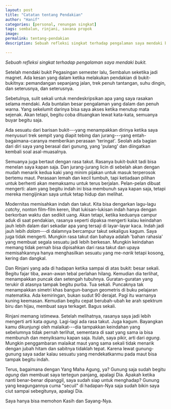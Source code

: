 ```yaml
---
layout: post
title: "Catatan tentang Pendakian"
author: "Hanif" 
categories: [personal, renungan singkat]
tags: sembalun, rinjani, savana propok
image: 
permalink: tentang-pendakian
description: Sebuah refleksi singkat terhadap pengalaman saya mendaki bukit.

---
```


*Sebuah refleksi singkat terhadap pengalaman saya mendaki bukit.*<!--more-->

Setelah mendaki bukit Pegasingan semester lalu, Sembalun seketika jadi magnet. Ada kesan yang dalam ketika melakukan pendakian di bukit-bukitnya: pemandangan sepanjang jalan, trek penuh tantangan, suhu dingin, dan seterusnya, dan seterusnya.

Sebetulnya, sulit sekali untuk mendeskripsikan apa yang saya rasakan selama mendaki. Ada buntalan besar pengalaman yang dalam dan penuh warna. Yang sekelumit darinya bisa saya akses ketika menutup mata sejenak. Akan tetapi, begitu coba dituangkan lewat kata-kata, semuanya buyar begitu saja. 

Ada sesuatu dari barisan bukit---yang menampakkan dirinya ketika saya menyusuri trek sempit yang diapit tebing dan jurang---yang entah-bagaimana-caranya memberikan perasaan 'teringat'. Seolah ada bagian dari diri saya yang berasal dari gunung, yang 'pulang' dan diingatkan kembali soal asal-muasalnya.

Semuanya juga bertaut dengan rasa takut. Rasanya bukit-bukit tadi bisa menelan saya kapan saja. Dan jurang-jurang licin di sebelah akan dengan mudah menarik kedua kaki yang minim pijakan untuk masuk terperosok bertemu maut. Perasaan lemah dan kecil tumbuh, tapi ketiadaan pilihan untuk berhenti akan memaksamu untuk terus berjalan. Pelan-pelan dibuat mengerti: alam yang begitu indah ini bisa membunuh saya kapan saja, tetapi mereka mengijinkan saya untuk tetap hidup dan melihat. 

Modernitas memisahkan indah dan takut. Kita bisa dengarkan lagu-lagu *catchy*, nonton film-film keren, lihat lukisan-lukisan indah hanya dengan berkorban waktu dan sedikit uang. Akan tetapi, ketika keduanya campur aduk di saat pendakian, rasanya seperti dipaksa mengerti kalau keindahan jauh lebih dalam dari sekadar apa yang tersaji di layar-layar kaca. Indah jadi jauh lebih *dalam*---di dalamnya bercampur takut sekaligus kagum. Saya juga tidak mengerti. Mungkin rasa takut dan bahaya adalah 'bahan rahasia' yang membuat segala sesuatu jadi lebih berkesan. Mungkin keindahan memang tidak pernah bisa dipisahkan dari rasa takut dan upaya memisahkannya hanya menghasilkan sesuatu yang me-*narik* tetapi kosong, kering dan dangkal.

Dan Rinjani yang ada di hadapan ketika sampai di atas bukit: besar sekali. Begitu fajar tiba, awan-awan tebal perlahan hilang. Kemudian dia terlihat, menampakkan puncak dan setengah tubuhnya. Guratan-guratan yang terukir di atasnya tampak begitu purba. Tua sekali. Puncaknya tak menampakkan simetri khas bangun-bangun geometris di buku pelajaran matematika. Ada kemiringan, bukan sudut 90 derajat. Pagi itu warnanya kuning keemasan. Kemudian begitu cepat berubah-ubah ke arah spektrum biru dan hijau, membuat saya terkaget. Bagus sekali. 

Rinjani memang istimewa. Setelah melihatnya, rasanya saya jadi lebih mengerti arti kata *agung*. Lagi-lagi ada rasa takut. Juga kagum. Bayangkan kamu dikunjungi oleh malaikat---dia tampakkan keindahan yang sebelumnya tidak pernah terlihat, sementara di saat yang sama ia bisa membunuh dan menyiksamu kapan saja. Itulah, saya pikir, arti dari *agung*. Mungkin penggambaran malaikat maut yang sama sekali tidak menarik dengan jubah hitam dan sabitnya tidaklah tepat. Karena lewat gunung-gunung saya sadar kalau sesuatu yang mendekatkanmu pada maut bisa tampak begitu indah. 

Terus, bagaimana dengan Yang Maha Agung, ya? Gunung saja sudah begitu *agung* dan membuat saya tertegun panjang, apalagi Dia. Apakah ketika nanti benar-benar dipanggil, saya sudah siap untuk menghadap? Gunung yang keagungannya cuma "secuil" di hadapan-Nya saja sudah bikin saya ciut sampai sebegitunya, apalagi Dia. 

Saya hanya bisa memohon Kasih dan Sayang-Nya.
